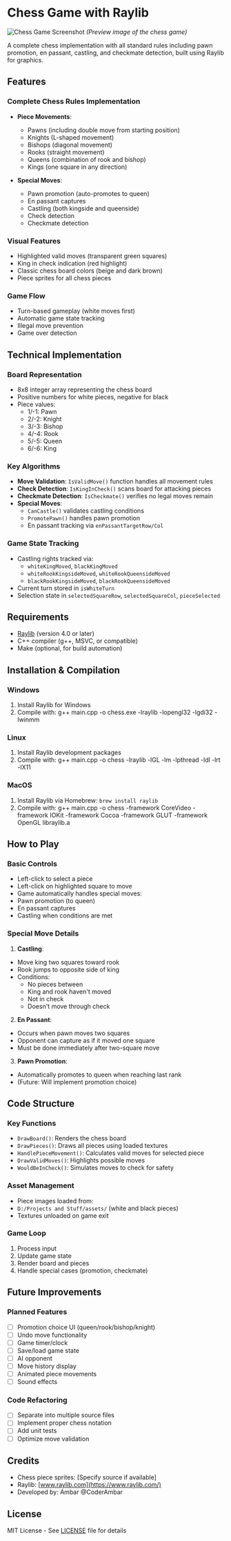 # Chess Game with Raylib

![Chess Game Screenshot](screenshot.png) *(Preview image of the chess game)*

A complete chess implementation with all standard rules including pawn promotion, en passant, castling, and checkmate detection, built using Raylib for graphics.

## Features

### Complete Chess Rules Implementation
- **Piece Movements**:
  - Pawns (including double move from starting position)
  - Knights (L-shaped movement)
  - Bishops (diagonal movement)
  - Rooks (straight movement)
  - Queens (combination of rook and bishop)
  - Kings (one square in any direction)
  
- **Special Moves**:
  - Pawn promotion (auto-promotes to queen)
  - En passant captures
  - Castling (both kingside and queenside)
  - Check detection
  - Checkmate detection

### Visual Features
- Highlighted valid moves (transparent green squares)
- King in check indication (red highlight)
- Classic chess board colors (beige and dark brown)
- Piece sprites for all chess pieces

### Game Flow
- Turn-based gameplay (white moves first)
- Automatic game state tracking
- Illegal move prevention
- Game over detection

## Technical Implementation

### Board Representation
- 8x8 integer array representing the chess board
- Positive numbers for white pieces, negative for black
- Piece values:
  - 1/-1: Pawn
  - 2/-2: Knight
  - 3/-3: Bishop
  - 4/-4: Rook
  - 5/-5: Queen
  - 6/-6: King

### Key Algorithms
- **Move Validation**: `IsValidMove()` function handles all movement rules
- **Check Detection**: `IsKingInCheck()` scans board for attacking pieces
- **Checkmate Detection**: `IsCheckmate()` verifies no legal moves remain
- **Special Moves**:
  - `CanCastle()` validates castling conditions
  - `PromotePawn()` handles pawn promotion
  - En passant tracking via `enPassantTargetRow/Col`

### Game State Tracking
- Castling rights tracked via:
  - `whiteKingMoved`, `blackKingMoved`
  - `whiteRookKingsideMoved`, `whiteRookQueensideMoved`
  - `blackRookKingsideMoved`, `blackRookQueensideMoved`
- Current turn stored in `isWhiteTurn`
- Selection state in `selectedSquareRow`, `selectedSquareCol`, `pieceSelected`

## Requirements

- [Raylib](https://www.raylib.com/) (version 4.0 or later)
- C++ compiler (g++, MSVC, or compatible)
- Make (optional, for build automation)

## Installation & Compilation

### Windows
1. Install Raylib for Windows
2. Compile with:
g++ main.cpp -o chess.exe -lraylib -lopengl32 -lgdi32 -lwinmm


### Linux
1. Install Raylib development packages
2. Compile with:
g++ main.cpp -o chess -lraylib -lGL -lm -lpthread -ldl -lrt -lX11


### MacOS
1. Install Raylib via Homebrew: `brew install raylib`
2. Compile with:
g++ main.cpp -o chess -framework CoreVideo -framework IOKit -framework Cocoa -framework GLUT -framework OpenGL libraylib.a


## How to Play

### Basic Controls
- Left-click to select a piece
- Left-click on highlighted square to move
- Game automatically handles special moves:
- Pawn promotion (to queen)
- En passant captures
- Castling when conditions are met

### Special Move Details
1. **Castling**:
- Move king two squares toward rook
- Rook jumps to opposite side of king
- Conditions:
  - No pieces between
  - King and rook haven't moved
  - Not in check
  - Doesn't move through check

2. **En Passant**:
- Occurs when pawn moves two squares
- Opponent can capture as if it moved one square
- Must be done immediately after two-square move

3. **Pawn Promotion**:
- Automatically promotes to queen when reaching last rank
- (Future: Will implement promotion choice)

## Code Structure

### Key Functions
- `DrawBoard()`: Renders the chess board
- `DrawPieces()`: Draws all pieces using loaded textures
- `HandlePieceMovement()`: Calculates valid moves for selected piece
- `DrawValidMoves()`: Highlights possible moves
- `WouldBeInCheck()`: Simulates moves to check for safety

### Asset Management
- Piece images loaded from:
- `D:/Projects and Stuff/assets/` (white and black pieces)
- Textures unloaded on game exit

### Game Loop
1. Process input
2. Update game state
3. Render board and pieces
4. Handle special cases (promotion, checkmate)

## Future Improvements

### Planned Features
- [ ] Promotion choice UI (queen/rook/bishop/knight)
- [ ] Undo move functionality
- [ ] Game timer/clock
- [ ] Save/load game state
- [ ] AI opponent
- [ ] Move history display
- [ ] Animated piece movements
- [ ] Sound effects

### Code Refactoring
- [ ] Separate into multiple source files
- [ ] Implement proper chess notation
- [ ] Add unit tests
- [ ] Optimize move validation

## Credits

- Chess piece sprites: [Specify source if available]
- Raylib: [www.raylib.com](https://www.raylib.com/)
- Developed by: Ambar @CoderAmbar

## License

MIT License - See [LICENSE](LICENSE) file for details
